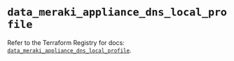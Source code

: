 # `data_meraki_appliance_dns_local_profile`

Refer to the Terraform Registry for docs: [`data_meraki_appliance_dns_local_profile`](https://registry.terraform.io/providers/ciscodevnet/meraki/1.7.1/docs/data-sources/appliance_dns_local_profile).
